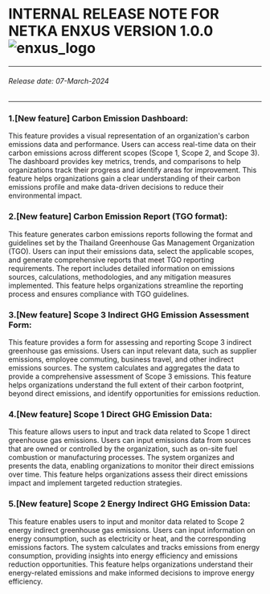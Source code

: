 # INTERNAL RELEASE NOTE FOR NETKA ENXUS VERSION 1.0.0  ![enxus_logo](https://github.com/netkasystem/EnxusRelease/assets/23395399/13eb4edc-4fcf-4c2a-811a-c8259511fc1d)
---
###### *Release date: 07-March-2024*
---
### 1.[New feature] Carbon Emission Dashboard:
This feature provides a visual representation of an organization's carbon emissions data and performance. Users can access real-time data on their carbon emissions across different scopes (Scope 1, Scope 2, and Scope 3). The dashboard provides key metrics, trends, and comparisons to help organizations track their progress and identify areas for improvement. This feature helps organizations gain a clear understanding of their carbon emissions profile and make data-driven decisions to reduce their environmental impact.

### 2.[New feature] Carbon Emission Report (TGO format):
This feature generates carbon emissions reports following the format and guidelines set by the Thailand Greenhouse Gas Management Organization (TGO). Users can input their emissions data, select the applicable scopes, and generate comprehensive reports that meet TGO reporting requirements. The report includes detailed information on emissions sources, calculations, methodologies, and any mitigation measures implemented. This feature helps organizations streamline the reporting process and ensures compliance with TGO guidelines.

### 3.[New feature] Scope 3 Indirect GHG Emission Assessment Form:
This feature provides a form for assessing and reporting Scope 3 indirect greenhouse gas emissions. Users can input relevant data, such as supplier emissions, employee commuting, business travel, and other indirect emissions sources. The system calculates and aggregates the data to provide a comprehensive assessment of Scope 3 emissions. This feature helps organizations understand the full extent of their carbon footprint, beyond direct emissions, and identify opportunities for emissions reduction.

### 4.[New feature] Scope 1 Direct GHG Emission Data:
This feature allows users to input and track data related to Scope 1 direct greenhouse gas emissions. Users can input emissions data from sources that are owned or controlled by the organization, such as on-site fuel combustion or manufacturing processes. The system organizes and presents the data, enabling organizations to monitor their direct emissions over time. This feature helps organizations assess their direct emissions impact and implement targeted reduction strategies.

### 5.[New feature] Scope 2 Energy Indirect GHG Emission Data:
This feature enables users to input and monitor data related to Scope 2 energy indirect greenhouse gas emissions.  Users can input information on energy consumption, such as electricity or heat, and the corresponding emissions factors. The system calculates and tracks emissions from energy consumption, providing insights into energy efficiency and emissions reduction opportunities. This feature helps organizations understand their energy-related emissions and make informed decisions to improve energy efficiency. 



